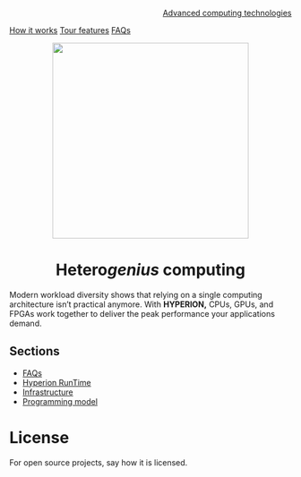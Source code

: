 <p align="right">
<a href="https://github.com/oreol-ag/oreol-web#--advanced-computing-technologies">Advanced computing technologies</a>
</p>

<p align="left">
<a href="">How it works</a> <a href="">Tour features</a> <a href="https://github.com/oreol-ag/hyperion-web/blob/main/faqs.md">FAQs</a>
</p>

<p align="center">
<img src="https://github.com/oreol-ag/hyperion/blob/main/Hyperion-removebg.png" align="center" width="350">
</p>

<h1 align="center">
Hetero<i>genius</i> computing
</h1>

Modern workload diversity shows that relying on a single computing architecture isn’t practical anymore. With **HYPERION,** CPUs, GPUs, and FPGAs work together to deliver the peak performance your applications demand.

## Sections
* [FAQs](./faqs.md)
* [Hyperion RunTime](./hrt.md)
* [Infrastructure]()
* [Programming model]()

# License
For open source projects, say how it is licensed.